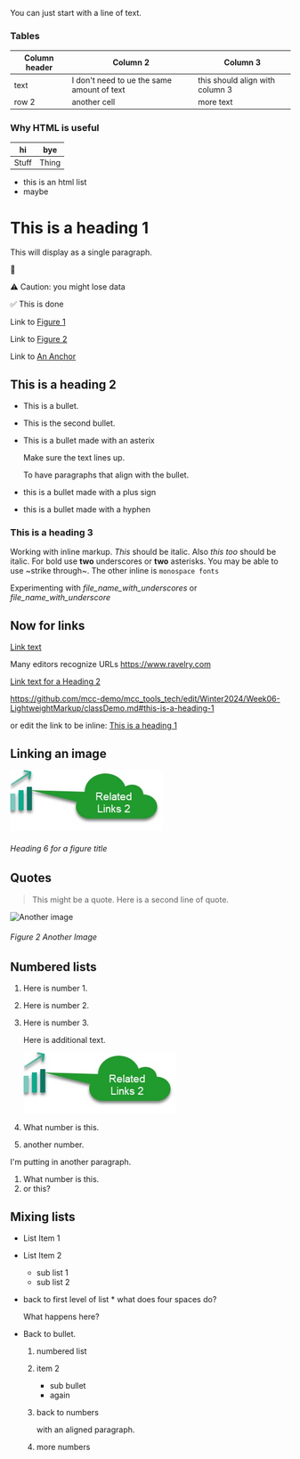 You can just start with a line of text.

### Tables

Column header | Column 2 | Column 3
------------- | -------- | --------
text | I don't need to ue the same amount of text | this should align with column 3
row 2 | another cell | more text

### Why HTML is useful

<table>
  <thead>
    <tr><th>hi</th>
    <th>bye</th></tr>
  </thead>
  <tbody>
    <tr>
      <td>Stuff</td>
      <td>Thing</td>
    </tr>
  </tbody>
</table>

<ul>
  <li>this is an html list</li>
  <li>maybe</li>
</ul>

# This is a heading 1

This
will
display
as
a
single
paragraph.

🧩

⚠️ Caution: you might lose data

✅ This is done

Link to [Figure 1](#heading-6-for-a-figure-title)

Link to [Figure 2](#figure-2-another-image)

Link to [An Anchor](#mccanchor)

## This is a heading 2

* This is a bullet.
* This is the second bullet.
* This is a bullet made with an asterix
  
  Make sure the text lines up.
  
  To have paragraphs that align with the bullet.

  <a name="mccanchor"/>
  
+ this is a bullet made with a plus sign
- this is a bullet made with a hyphen

### This is a heading 3

Working with inline markup. _This_ should be italic. Also *this too* should be italic.
For bold use __two__ underscores or **two** asterisks. You may be able to use ~strike through~.
The other inline is `monospace fonts`

Experimenting with *file_name_with_underscores* or _file_name_with_underscore_ 

## Now for links

[Link text](https://www.google.com)

Many editors recognize URLs https://www.ravelry.com

[Link text for a Heading 2](#this-is-a-heading-2)

https://github.com/mcc-demo/mcc_tools_tech/edit/Winter2024/Week06-LightweightMarkup/classDemo.md#this-is-a-heading-1

or edit the link to be inline: [This is a heading 1](#this-is-a-heading-1)

## Linking an image

![Alt text](RelatedLinks2.jpg)

###### Heading 6 for a figure title

## Quotes

> This might be a quote.
> Here is a second line of quote.

![Another image](../Week05-AgileHTML/ClassImage.png)

###### Figure 2 Another Image

## Numbered lists

1. Here is number 1.
2. Here is number 2.
3. Here is number 3.

   Here is additional text.

   ![Alt text](RelatedLinks2.jpg)

1. What number is this.
2. another number.

I'm putting in another paragraph.

1. What number is this.
2. or this?

## Mixing lists

* List Item 1
* List Item 2
    *  sub list 1
    *  sub list 2
* back to first level of list
      * what does four spaces do?

  What happens here?

* Back to bullet.
  1. numbered list
  2. item 2
     + sub bullet
     + again
  1. back to numbers

     with an aligned paragraph.

  1. more numbers
 

  


